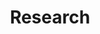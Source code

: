 ---
title: Research
cms_exclude: true

# View.
view: citation

# Optional header image (relative to `static/media/` folder).
banner:
  caption: ''
  image: ''
---